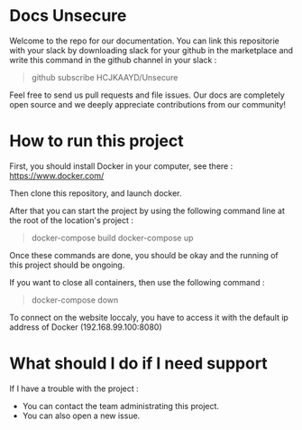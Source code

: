 # Docs Unsecure

Welcome to the repo for our documentation. You can link this repositorie with your slack by downloading slack for your github in the marketplace and write this command in the github channel in your slack :

>github subscribe HCJKAAYD/Unsecure

Feel free to send us pull requests and file issues. Our docs are completely
open source and we deeply appreciate contributions from our community!

# How to run this project

First, you should install Docker in your computer, see there : https://www.docker.com/

Then clone this repository, and launch docker.

After that you can start the project by using the following command line at the root of the location's project :

>docker-compose build
>docker-compose up

Once these commands are done, you should be okay and the running of this project should be ongoing.

If you want to close all containers, then use the following command :

>docker-compose down

To connect on the website loccaly, you have to access it with the default ip address of Docker (192.168.99.100:8080)

# What should I do if I need support

If I have a trouble with the project :

- You can contact the team administrating this project.
- You can also open a new issue.
